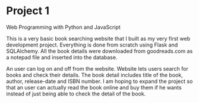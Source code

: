 # Project 1

Web Programming with Python and JavaScript

This is a very basic book searching website that I built as my very first web development project. Everything is done from scratch using Flask and SQLAlchemy. All the book details were downloaded from goodreads.com as a notepad file and inserted into the database.

An user can log on and off from the website. Website lets users search for books and check their details. The book detail includes title of the book, author, release-date and ISBN number. I am hoping to expand the project so that an user can actually read the book online and buy them if he wants instead of just being able to check the detail of the book.
